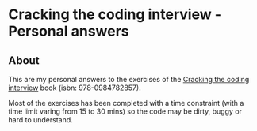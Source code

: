 # Cracking the coding interview - Personal answers
## About
This are my personal answers to the exercises of the [Cracking the coding interview](http://www.crackingthecodinginterview.com/) book (isbn: 978-0984782857).

Most of the exercises has been completed with a time constraint (with a time limit varing from 15 to 30 mins) so the code may be dirty, buggy or hard to understand.
